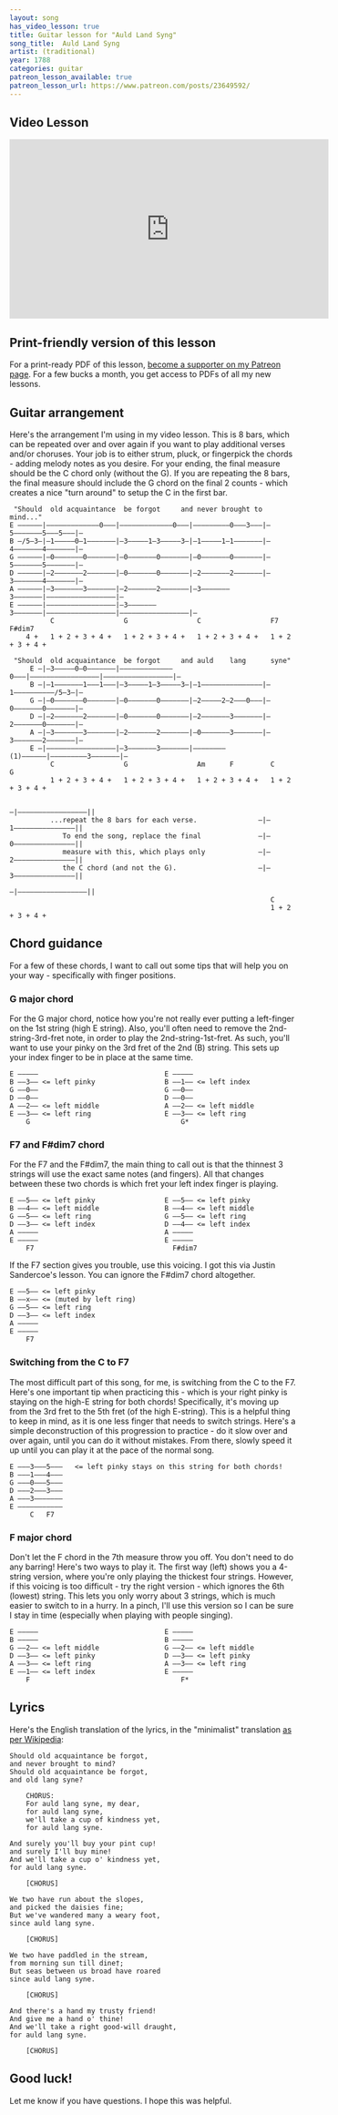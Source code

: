 ```yaml
---
layout: song
has_video_lesson: true
title: Guitar lesson for "Auld Land Syng"
song_title:  Auld Land Syng
artist: (traditional)
year: 1788
categories: guitar
patreon_lesson_available: true
patreon_lesson_url: https://www.patreon.com/posts/23649592/
---
```


## Video Lesson

<iframe width="560" height="315" src="https://www.youtube.com/embed/le3yjFIo748?showinfo=0" frameborder="0" allowfullscreen></iframe>

<!-- Coming soon! -->

## Print-friendly version of this lesson

For a print-ready PDF of this lesson, [become a supporter on my Patreon page](https://www.patreon.com/posts/23649592/). For a few bucks a month, you get access to PDFs of all my new lessons.

<!-- Coming soon! -->

## Guitar arrangement

Here's the arrangement I'm using in my video lesson. This is 8 bars, which can be repeated over and over again if you want to play additional verses and/or choruses. Your job is to either strum, pluck, or fingerpick the chords - adding melody notes as you desire. For your ending, the final measure should be the C chord only (without the G). If you are repeating the 8 bars, the final measure should include the G chord on the final 2 counts - which creates a nice "turn around" to setup the C in the first bar.

     "Should  old acquaintance  be forgot     and never brought to  mind..."
    E ––––––|–––––––––––––0–––|–––––––––––––0–––|–––––––––0–––3–––|–5–––––––5–––5–––|–
    B –/5–3–|–1–––––0–1–––––––|–3–––––1–3–––––3–|–1–––––1–1–––––––|–4–––––––4–––––––|–
    G ––––––|–0–––––––0–––––––|–0–––––––0–––––––|–0–––––––0–––––––|–5–––––––5–––––––|–
    D ––––––|–2–––––––2–––––––|–0–––––––0–––––––|–2–––––––2–––––––|–3–––––––4–––––––|–
    A ––––––|–3–––––––3–––––––|–2–––––––2–––––––|–3–––––––3–––––––|–––––––––––––––––|–
    E ––––––|–––––––––––––––––|–3–––––––3–––––––|–––––––––––––––––|–––––––––––––––––|–
              C                 G                 C                 F7      F#dim7
        4 +   1 + 2 + 3 + 4 +   1 + 2 + 3 + 4 +   1 + 2 + 3 + 4 +   1 + 2 + 3 + 4 +   

     "Should  old acquaintance  be forgot     and auld    lang      syne"
         E –|–3–––––0–0–––––––|–––––––––––––0–––|–––––––––––––––––|–––––––––––––––––|–
         B –|–1–––––––1–––1–––|–3–––––1–3–––––3–|–1–––––––––––––––|–1––––––––––/5–3–|–
         G –|–0–––––––0–––––––|–0–––––––0–––––––|–2–––––2–2–––0–––|–0–––––––0–––––––|–
         D –|–2–––––––2–––––––|–0–––––––0–––––––|–2–––––––3–––––––|–2–––––––0–––––––|–
         A –|–3–––––––3–––––––|–2–––––––2–––––––|–0–––––––3–––––––|–3–––––––2–––––––|–
         E –|–––––––––––––––––|–3–––––––3–––––––|––––––––(1)––––––|–––––––––3–––––––|–
              C                 G                 Am      F         C       G
              1 + 2 + 3 + 4 +   1 + 2 + 3 + 4 +   1 + 2 + 3 + 4 +   1 + 2 + 3 + 4 +   

                                                                 –|–––––––––––––––––||   
              ...repeat the 8 bars for each verse.               –|–1–––––––––––––––||     
                 To end the song, replace the final              –|–0–––––––––––––––||      
                 measure with this, which plays only             –|–2–––––––––––––––||    
                 the C chord (and not the G).                    –|–3–––––––––––––––||  
                                                                 –|–––––––––––––––––||    
                                                                    C
                                                                    1 + 2 + 3 + 4 +     

## Chord guidance

For a few of these chords, I want to call out some tips that will help you on your way - specifically with finger positions.

### G major chord

For the G major chord, notice how you're not really ever putting a left-finger on the 1st string (high E string). Also, you'll often need to remove the 2nd-string-3rd-fret note, in order to play the 2nd-string-1st-fret. As such, you'll want to use your pinky on the 3rd fret of the 2nd (B) string. This sets up your index finger to be in place at the same time.

    E –––––                               E –––––
    B ––3–– <= left pinky                 B ––1–– <= left index
    G ––0––                               G ––0––
    D ––0––                               D ––0––
    A ––2–– <= left middle                A ––2–– <= left middle
    E ––3–– <= left ring                  E ––3–– <= left ring
        G                                     G*

### F7 and F#dim7 chord

For the F7 and the F#dim7, the main thing to call out is that the thinnest 3 strings will use the exact same notes (and fingers). All that changes between these two chords is which fret your left index finger is playing.

    E ––5–– <= left pinky                 E ––5–– <= left pinky
    B ––4–– <= left middle                B ––4–– <= left middle
    G ––5–– <= left ring                  G ––5–– <= left ring  
    D ––3–– <= left index                 D ––4–– <= left index
    A –––––                               A –––––
    E –––––                               E –––––
        F7                                  F#dim7

If the F7 section gives you trouble, use this voicing. I got this via Justin Sandercoe's lesson. You can ignore the F#dim7 chord altogether.

    E ––5–– <= left pinky
    B ––x–– <= (muted by left ring)
    G ––5–– <= left ring  
    D ––3–– <= left index
    A –––––               
    E –––––               
        F7     

### Switching from the C to F7

The most difficult part of this song, for me, is switching from the C to the F7. Here's one important tip when practicing this - which is your right pinky is staying on the high-E string for both chords! Specifically, it's moving up from the 3rd fret to the 5th fret (of the high E-string). This is a helpful thing to keep in mind, as it is one less finger that needs to switch strings. Here's a simple deconstruction of this progression to practice - do it slow over and over again, until you can do it without mistakes. From there, slowly speed it up until you can play it at the pace of the normal song.

    E –––3–––5–––   <= left pinky stays on this string for both chords!
    B –––1–––4–––
    G –––0–––5–––
    D –––2–––3–––
    A –––3–––––––
    E –––––––––––
         C   F7  

### F major chord

Don't let the F chord in the 7th measure throw you off. You don't need to do any barring! Here's two ways to play it. The first way (left) shows you a 4-string version, where you're only playing the thickest four strings. However, if this voicing is too difficult - try the right version - which ignores the 6th (lowest) string. This lets you only worry about 3 strings, which is much easier to switch to in a hurry. In a pinch, I'll use this version so I can be sure I stay in time (especially when playing with people singing).

    E –––––                               E –––––
    B –––––                               B –––––
    G ––2–– <= left middle                G ––2–– <= left middle
    D ––3–– <= left pinky                 D ––3–– <= left pinky
    A ––3–– <= left ring                  A ––3–– <= left ring  
    E ––1–– <= left index                 E –––––       
        F                                     F*    


## Lyrics

Here's the English translation of the lyrics, in the "minimalist" translation [as per Wikipedia](https://en.wikipedia.org/wiki/Auld_Lang_Syne):

    Should old acquaintance be forgot,
    and never brought to mind?
    Should old acquaintance be forgot,
    and old lang syne?

        CHORUS:
        For auld lang syne, my dear,
        for auld lang syne,
        we'll take a cup of kindness yet,
        for auld lang syne.

    And surely you'll buy your pint cup!
    and surely I'll buy mine!
    And we'll take a cup o' kindness yet,
    for auld lang syne.

        [CHORUS]

    We two have run about the slopes,
    and picked the daisies fine;
    But we've wandered many a weary foot,
    since auld lang syne.

        [CHORUS]

    We two have paddled in the stream,
    from morning sun till dine†;
    But seas between us broad have roared
    since auld lang syne.

        [CHORUS]

    And there's a hand my trusty friend!
    And give me a hand o' thine!
    And we'll take a right good-will draught,
    for auld lang syne.

        [CHORUS]

## Good luck!

Let me know if you have questions. I hope this was helpful.
